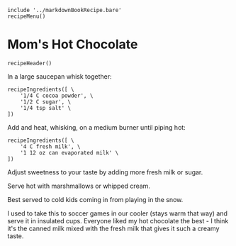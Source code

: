 ~~~ markdown-script
include '../markdownBookRecipe.bare'
recipeMenu()
~~~

# Mom's Hot Chocolate

~~~ markdown-script
recipeHeader()
~~~

In a large saucepan whisk together:

~~~ markdown-script
recipeIngredients([ \
    '1/4 C cocoa powder', \
    '1/2 C sugar', \
    '1/4 tsp salt' \
])
~~~

Add and heat, whisking, on a medium burner until piping hot:

~~~ markdown-script
recipeIngredients([ \
    '4 C fresh milk', \
    '1 12 oz can evaporated milk' \
])
~~~

Adjust sweetness to your taste by adding more fresh milk or sugar.

Serve hot with marshmallows or whipped cream.

Best served to cold kids coming in from playing in the snow.

I used to take this to soccer games in our cooler (stays warm that way) and serve it in insulated
cups. Everyone liked my hot chocolate the best - I think it's the canned milk mixed with the fresh
milk that gives it such a creamy taste.
